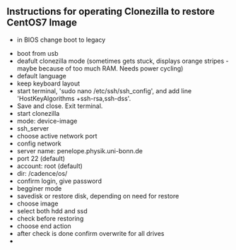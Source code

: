 ## Instructions for operating Clonezilla to restore CentOS7 Image

* in BIOS change boot to legacy

- boot from usb
- deafult clonezilla mode (sometimes gets stuck, displays orange stripes - maybe because of too much RAM. Needs power cycling)
- default language
- keep keyboard layout
- start terminal, 'sudo nano /etc/ssh/ssh_config', and add line 'HostKeyAlgorithms +ssh-rsa,ssh-dss'.
- Save and close. Exit terminal.
- start clonezilla
- mode: device-image
- ssh_server
- choose active network port
- config network
- server name: penelope.physik.uni-bonn.de
- port 22 (default)
- account: root (default)
- dir: /cadence/os/
- confirm login, give password
- begginer mode
- savedisk or restore disk, depending on need
  for restore
- choose image
- select both hdd and ssd
- check before restoring
- choose end action
- after check is done confirm overwrite for all drives
- 
